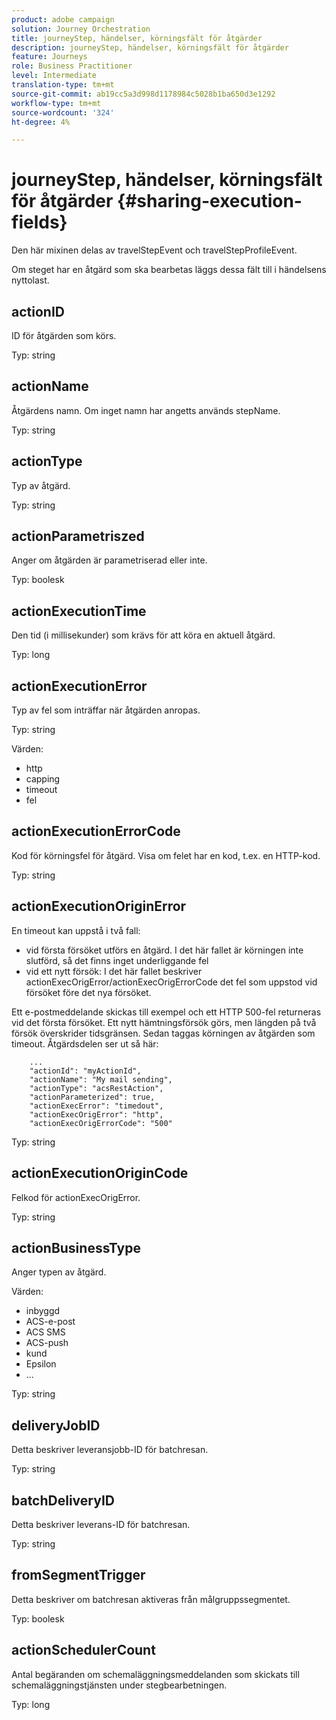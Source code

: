 ```yaml
---
product: adobe campaign
solution: Journey Orchestration
title: journeyStep, händelser, körningsfält för åtgärder
description: journeyStep, händelser, körningsfält för åtgärder
feature: Journeys
role: Business Practitioner
level: Intermediate
translation-type: tm+mt
source-git-commit: ab19cc5a3d998d1178984c5028b1ba650d3e1292
workflow-type: tm+mt
source-wordcount: '324'
ht-degree: 4%

---
```



# journeyStep, händelser, körningsfält för åtgärder {#sharing-execution-fields}

Den här mixinen delas av travelStepEvent och travelStepProfileEvent.

Om steget har en åtgärd som ska bearbetas läggs dessa fält till i händelsens nyttolast.

## actionID

ID för åtgärden som körs.

Typ: string

## actionName

Åtgärdens namn. Om inget namn har angetts används stepName.

Typ: string

## actionType

Typ av åtgärd.

Typ: string

## actionParametriszed

Anger om åtgärden är parametriserad eller inte.

Typ: boolesk

## actionExecutionTime

Den tid (i millisekunder) som krävs för att köra en aktuell åtgärd.

Typ: long

## actionExecutionError

Typ av fel som inträffar när åtgärden anropas.

Typ: string

Värden:
* http
* capping
* timeout
* fel

## actionExecutionErrorCode

Kod för körningsfel för åtgärd. Visa om felet har en kod, t.ex. en HTTP-kod.

Typ: string

## actionExecutionOriginError

En timeout kan uppstå i två fall:

* vid första försöket utförs en åtgärd. I det här fallet är körningen inte slutförd, så det finns inget underliggande fel
* vid ett nytt försök: I det här fallet beskriver actionExecOrigError/actionExecOrigErrorCode det fel som uppstod vid försöket före det nya försöket.

Ett e-postmeddelande skickas till exempel och ett HTTP 500-fel returneras vid det första försöket. Ett nytt hämtningsförsök görs, men längden på två försök överskrider tidsgränsen. Sedan taggas körningen av åtgärden som timeout. Åtgärdsdelen ser ut så här:

```
    ...
    "actionId": "myActionId",
    "actionName": "My mail sending",
    "actionType": "acsRestAction",
    "actionParameterized": true,
    "actionExecError": "timedout",
    "actionExecOrigError": "http",
    "actionExecOrigErrorCode": "500"
```

Typ: string

## actionExecutionOriginCode

Felkod för actionExecOrigError.

Typ: string

## actionBusinessType

Anger typen av åtgärd.

Värden:

* inbyggd
* ACS-e-post
* ACS SMS
* ACS-push
* kund
* Epsilon
* ...

Typ: string

## deliveryJobID

Detta beskriver leveransjobb-ID för batchresan.

Typ: string

## batchDeliveryID

Detta beskriver leverans-ID för batchresan.

Typ: string

## fromSegmentTrigger

Detta beskriver om batchresan aktiveras från målgruppssegmentet.

Typ: boolesk

## actionSchedulerCount

Antal begäranden om schemaläggningsmeddelanden som skickats till schemaläggningstjänsten under stegbearbetningen.

Typ: long
